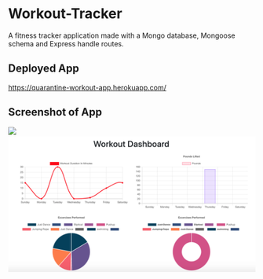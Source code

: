 # Workout-Tracker
A fitness tracker application made with a Mongo database, Mongoose schema and Express handle routes.

## Deployed App
<https://quarantine-workout-app.herokuapp.com/>

## Screenshot of App
![](/public/imgaes/homepage.png)
![](/public/images/dashboard.png)